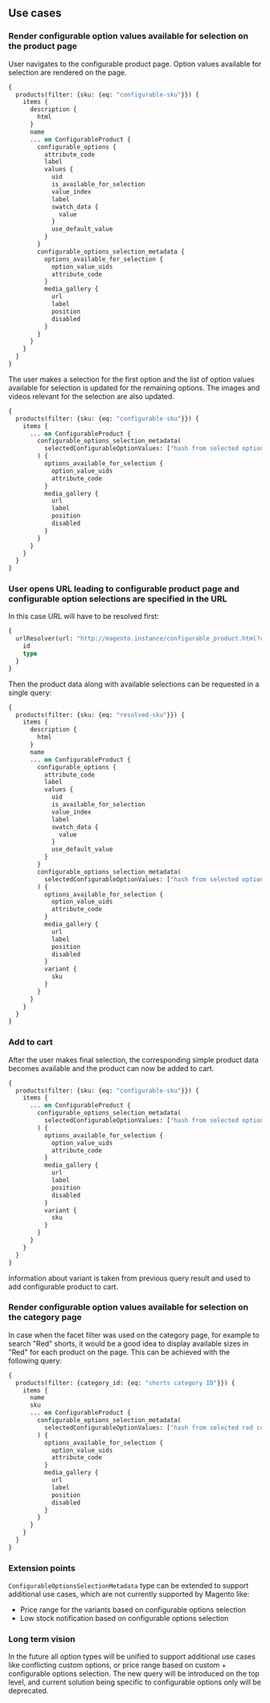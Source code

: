 ## Use cases

### Render configurable option values available for selection on the product page

User navigates to the configurable product page. Option values available for selection are rendered on the page.

```graphql
{
  products(filter: {sku: {eq: "configurable-sku"}}) {
    items {
      description {
        html
      }
      name
      ... on ConfigurableProduct {
        configurable_options {
          attribute_code
          label
          values {
            uid
            is_available_for_selection
            value_index
            label
            swatch_data {
              value
            }
            use_default_value
          }
        }
        configurable_options_selection_metadata {
          options_available_for_selection {
            option_value_uids
            attribute_code
          }
          media_gallery {
            url
            label
            position
            disabled
          }
        }
      }
    }
  }
}

```

The user makes a selection for the first option and the list of option values available for selection is updated for the remaining options. 
The images and videos relevant for the selection are also updated.

```graphql
{
  products(filter: {sku: {eq: "configurable-sku"}}) {
    items {
      ... on ConfigurableProduct {
        configurable_options_selection_metadata(
          selectedConfigurableOptionValues: ["hash from selected option value compatible with single mutation"]
        ) {
          options_available_for_selection {
            option_value_uids
            attribute_code
          }
          media_gallery {
            url
            label
            position
            disabled
          }
        }
      }
    }
  }
}
```

### User opens URL leading to configurable product page and configurable option selections are specified in the URL

In this case URL will have to be resolved first:

```graphql
{
  urlResolver(url: "http://magento.instance/configurable_product.html?configurable_options[0]=first-selection-hash&configurable_options[1]=second-selection-hash") {
    id
    type
  }
}
```

Then the product data along with available selections can be requested in a single query:

```graphql
{
  products(filter: {sku: {eq: "resolved-sku"}}) {
    items {
      description {
        html
      }
      name
      ... on ConfigurableProduct {
        configurable_options {
          attribute_code
          label
          values {
            uid
            is_available_for_selection
            value_index
            label
            swatch_data {
              value
            }
            use_default_value
          }
        }
        configurable_options_selection_metadata(
          selectedConfigurableOptionValues: ["hash from selected option value compatible with single mutation", "hash from another option value compatible with single mutation"]
        ) {
          options_available_for_selection {
            option_value_uids
            attribute_code
          }
          media_gallery {
            url
            label
            position
            disabled
          }
          variant {
            sku
          }
        }
      }
    }
  }
}
```

### Add to cart

After the user makes final selection, the corresponding simple product data becomes available and the product can now be added to cart.

```graphql
{
  products(filter: {sku: {eq: "configurable-sku"}}) {
    items {
      ... on ConfigurableProduct {
        configurable_options_selection_metadata(
          selectedConfigurableOptionValues: ["hash from selected option value compatible with single mutation", "hash from another option value compatible with single mutation"]
        ) {
          options_available_for_selection {
            option_value_uids
            attribute_code
          }
          media_gallery {
            url
            label
            position
            disabled
          }
          variant {
            sku
          }
        }
      }
    }
  }
}
```

Information about variant is taken from previous query result and used to add configurable product to cart.

### Render configurable option values available for selection on the category page

In case when the facet filter was used on the category page, for example to search "Red" shorts, it would be a good idea to display available sizes in "Red" for each product on the page. This can be achieved with the following query:

```graphql
{
  products(filter: {category_id: {eq: "shorts category ID"}}) {
    items {
      name
	  sku
      ... on ConfigurableProduct {
        configurable_options_selection_metadata(
          selectedConfigurableOptionValues: ["hash from selected red color option compatible with single mutation"]
        ) {
          options_available_for_selection {
            option_value_uids
            attribute_code
          }
          media_gallery {
            url
            label
            position
            disabled
          }
        }
      }
    }
  }
}
```

### Extension points

`ConfigurableOptionsSelectionMetadata` type can be extended to support additional use cases, which are not currently supported by Magento like:
 - Price range for the variants based on configurable options selection
 - Low stock notification based on configurable options selection
 
### Long term vision

In the future all option types will be unified to support additional use cases like conflicting custom options, or price range based on custom + configurable options selection. The new query will be introduced on the top level, and current solution being specific to configurable options only will be deprecated.
